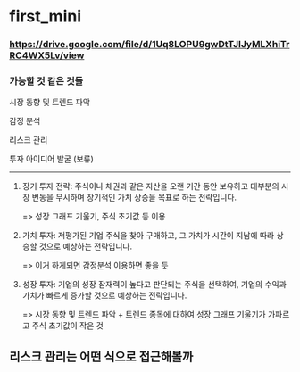 # first_mini

### https://drive.google.com/file/d/1Uq8LOPU9gwDtTJlJyMLXhiTrRC4WX5Lv/view

### 가능할 것 같은 것들

시장 동향 및 트렌드 파악

감정 분석

리스크 관리

투자 아이디어 발굴 (보류)

----------------------------------------------


1. 장기 투자 전략: 주식이나 채권과 같은 자산을 오랜 기간 동안 보유하고 대부분의 시장 변동을 무시하며 장기적인 가치 상승을 목표로 하는 전략입니다.

    => 성장 그래프 기울기, 주식 초기값 등 이용

2. 가치 투자: 저평가된 기업 주식을 찾아 구매하고, 그 가치가 시간이 지남에 따라 상승할 것으로 예상하는 전략입니다.

    => 이거 하게되면 감정분석 이용하면 좋을 듯

3. 성장 투자: 기업의 성장 잠재력이 높다고 판단되는 주식을 선택하여, 기업의 수익과 가치가 빠르게 증가할 것으로 예상하는 전략입니다.

    => 시장 동향 및 트렌드 파악 + 트렌드 종목에 대하여 성장 그래프 기울기가 가파르고 주식 초기값이 작은 것



## 리스크 관리는 어떤 식으로 접근해볼까
